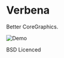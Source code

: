 # Verbena

Better CoreGraphics.

![Demo](https://raw.github.com/kaishin/Verbena/master/screenshot.png)

BSD Licenced
